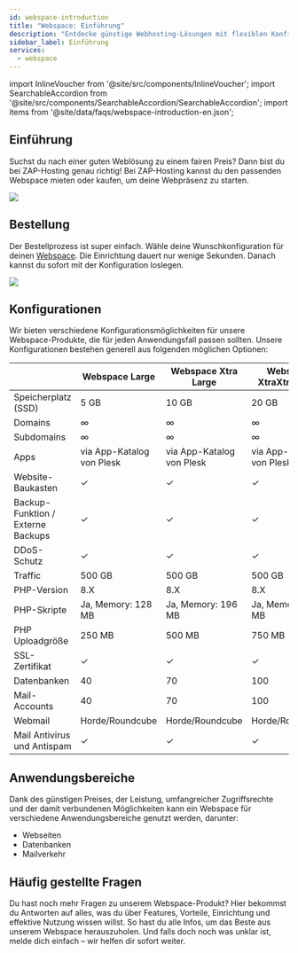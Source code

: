 ```yaml
---
id: webspace-introduction
title: "Webspace: Einführung"
description: "Entdecke günstige Webhosting-Lösungen mit flexiblen Konfigurationen und sofortiger Einrichtung, um deine Online-Präsenz schnell zu starten → Jetzt mehr erfahren"
sidebar_label: Einführung
services:
  - webspace
---
```


import InlineVoucher from '@site/src/components/InlineVoucher';
import SearchableAccordion from '@site/src/components/SearchableAccordion/SearchableAccordion';
import items from '@site/data/faqs/webspace-introduction-en.json';

## Einführung

Suchst du nach einer guten Weblösung zu einem fairen Preis? Dann bist du bei ZAP-Hosting genau richtig! Bei ZAP-Hosting kannst du den passenden Webspace mieten oder kaufen, um deine Webpräsenz zu starten.

![](https://screensaver01.zap-hosting.com/index.php/s/gK7k86xDcfcTQ29/preview)
<InlineVoucher />

## Bestellung

Der Bestellprozess ist super einfach. Wähle deine Wunschkonfiguration für deinen [Webspace](https://zap-hosting.com/en/webhosting-rent-a-webspace/). Die Einrichtung dauert nur wenige Sekunden. Danach kannst du sofort mit der Konfiguration loslegen.

![](https://screensaver01.zap-hosting.com/index.php/s/XSNK4Bi8T5dWFpB/preview)

## Konfigurationen

Wir bieten verschiedene Konfigurationsmöglichkeiten für unsere Webspace-Produkte, die für jeden Anwendungsfall passen sollten. Unsere Konfigurationen bestehen generell aus folgenden möglichen Optionen:

|                                  | Webspace Large            | Webspace Xtra Large       | Webspace XtraXtra Large   |
| -------------------------------- | ------------------------- | ------------------------- | ------------------------- |
| Speicherplatz (SSD)              | 5 GB                      | 10 GB                     | 20 GB                     |
| Domains                         | ∞                         | ∞                         | ∞                         |
| Subdomains                      | ∞                         | ∞                         | ∞                         |
| Apps                            | via App-Katalog von Plesk | via App-Katalog von Plesk | via App-Katalog von Plesk |
| Website-Baukasten               | ✓                         | ✓                         | ✓                         |
| Backup-Funktion / Externe Backups | ✓                         | ✓                         | ✓                         |
| DDoS-Schutz                    | ✓                         | ✓                         | ✓                         |
| Traffic                        | 500 GB                    | 500 GB                    | 500 GB                    |
| PHP-Version                   | 8.X                       | 8.X                       | 8.X                       |
| PHP-Skripte                   | Ja, Memory: 128 MB        | Ja, Memory: 196 MB        | Ja, Memory: 256 MB        |
| PHP Uploadgröße               | 250 MB                    | 500 MB                    | 750 MB                    |
| SSL-Zertifikat                | ✓                         | ✓                         | ✓                         |
| Datenbanken                  | 40                        | 70                        | 100                       |
| Mail-Accounts                | 40                        | 70                        | 100                       |
| Webmail                      | Horde/Roundcube           | Horde/Roundcube           | Horde/Roundcube           |
| Mail Antivirus und Antispam  | ✓                         | ✓                         | ✓                         |

## Anwendungsbereiche

Dank des günstigen Preises, der Leistung, umfangreicher Zugriffsrechte und der damit verbundenen Möglichkeiten kann ein Webspace für verschiedene Anwendungsbereiche genutzt werden, darunter:

- Webseiten
- Datenbanken
- Mailverkehr


## Häufig gestellte Fragen
Du hast noch mehr Fragen zu unserem Webspace-Produkt? Hier bekommst du Antworten auf alles, was du über Features, Vorteile, Einrichtung und effektive Nutzung wissen willst. So hast du alle Infos, um das Beste aus unserem Webspace herauszuholen. Und falls doch noch was unklar ist, melde dich einfach – wir helfen dir sofort weiter.
<SearchableAccordion items={items} />

<InlineVoucher />